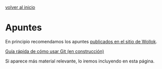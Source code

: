 [volver al inicio](./index.md)  

# Apuntes

En principio recomendamos los apuntes [publicados en el sitio de Wollok](http://www.wollok.org/documentacion/apuntes/).

[Guía rápida de cómo usar Git (en construcción)](https://github.com/obj1-unahur-2018s2/docs/wiki/Guia-r%C3%A1pida-de-GIT)

Si aparece más material relevante, lo iremos incluyendo en esta página.
